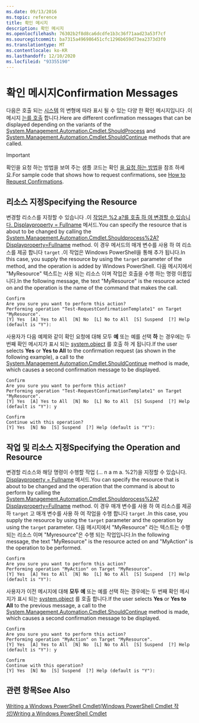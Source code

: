 ```yaml
---
ms.date: 09/13/2016
ms.topic: reference
title: 확인 메시지
description: 확인 메시지
ms.openlocfilehash: 76302b2f8d8ca6dcdfe1b3c36f71aad23a53f7cf
ms.sourcegitcommit: ba7315a496986451cfc1296b659d73ea2373d3f0
ms.translationtype: MT
ms.contentlocale: ko-KR
ms.lasthandoff: 12/10/2020
ms.locfileid: "93355190"
---
```

# <a name="confirmation-messages"></a><span data-ttu-id="d853c-103">확인 메시지</span><span class="sxs-lookup"><span data-stu-id="d853c-103">Confirmation Messages</span></span>

<span data-ttu-id="d853c-104">다음은 호출 되는 [시스템](/dotnet/api/System.Management.Automation.Cmdlet.ShouldProcess) 의 변형에 따라 표시 될 수 있는 다양 한 확인 메시지입니다 .이 메시지 [는를 호출](/dotnet/api/System.Management.Automation.Cmdlet.ShouldContinue) 합니다.</span><span class="sxs-lookup"><span data-stu-id="d853c-104">Here are different confirmation messages that can be displayed depending on the variants of the [System.Management.Automation.Cmdlet.ShouldProcess](/dotnet/api/System.Management.Automation.Cmdlet.ShouldProcess) and [System.Management.Automation.Cmdlet.ShouldContinue](/dotnet/api/System.Management.Automation.Cmdlet.ShouldContinue) methods that are called.</span></span>

> [!IMPORTANT]
> <span data-ttu-id="d853c-105">확인을 요청 하는 방법을 보여 주는 샘플 코드는 확인 [을 요청 하는 방법](./how-to-request-confirmations.md)을 참조 하세요.</span><span class="sxs-lookup"><span data-stu-id="d853c-105">For sample code that shows how to request confirmations, see [How to Request Confirmations](./how-to-request-confirmations.md).</span></span>

## <a name="specifying-the-resource"></a><span data-ttu-id="d853c-106">리소스 지정</span><span class="sxs-lookup"><span data-stu-id="d853c-106">Specifying the Resource</span></span>

<span data-ttu-id="d853c-107">변경할 리소스를 지정할 수 있습니다 .이 [작업은 %2 a?를 호출 하 여 변경할 수 있습니다. Displayproperty = Fullname](/dotnet/api/System.Management.Automation.Cmdlet.ShouldProcess) 메서드.</span><span class="sxs-lookup"><span data-stu-id="d853c-107">You can specify the resource that is about to be changed by calling the [System.Management.Automation.Cmdlet.Shouldprocess%2A?Displayproperty=Fullname](/dotnet/api/System.Management.Automation.Cmdlet.ShouldProcess) method.</span></span> <span data-ttu-id="d853c-108">이 경우 메서드의 매개 변수를 사용 하 여 리소스를 제공 합니다 `target` .이 작업은 Windows PowerShell을 통해 추가 됩니다.</span><span class="sxs-lookup"><span data-stu-id="d853c-108">In this case, you supply the resource by using the `target` parameter of the method, and the operation is added by Windows PowerShell.</span></span> <span data-ttu-id="d853c-109">다음 메시지에서 "MyResource" 텍스트는 사용 되는 리소스 이며 작업은 호출을 수행 하는 명령 이름입니다.</span><span class="sxs-lookup"><span data-stu-id="d853c-109">In the following message, the text "MyResource" is the resource acted on and the operation is the name of the command that makes the call.</span></span>

```Output
Confirm
Are you sure you want to perform this action?
Performing operation "Test-RequestConfirmationTemplate1" on Target "MyResource".
[Y] Yes  [A] Yes to All  [N] No  [L] No to All  [S] Suspend  [?] Help (default is "Y"):
```

<span data-ttu-id="d853c-110">사용자가 다음 예제와 같이 확인 요청에 대해 모두 **예** 또는 예를 선택 **하** 는 경우에는 두 번째 확인 메시지가 표시 되는 [system.object](/dotnet/api/System.Management.Automation.Cmdlet.ShouldContinue) 를 호출 하 게 됩니다.</span><span class="sxs-lookup"><span data-stu-id="d853c-110">If the user selects **Yes** or **Yes to All** to the confirmation request (as shown in the following example), a call to the [System.Management.Automation.Cmdlet.ShouldContinue](/dotnet/api/System.Management.Automation.Cmdlet.ShouldContinue) method is made, which causes a second confirmation message to be displayed.</span></span>

```Output
Confirm
Are you sure you want to perform this action?
Performing operation "Test-RequestConfirmationTemplate1" on Target "MyResource".
[Y] Yes  [A] Yes to All  [N] No  [L] No to All  [S] Suspend  [?] Help (default is "Y"): y

Confirm
Continue with this operation?
[Y] Yes  [N] No  [S] Suspend  [?] Help (default is "Y"):
```

## <a name="specifying-the-operation-and-resource"></a><span data-ttu-id="d853c-111">작업 및 리소스 지정</span><span class="sxs-lookup"><span data-stu-id="d853c-111">Specifying the Operation and Resource</span></span>

<span data-ttu-id="d853c-112">변경할 리소스와 해당 명령이 수행할 작업 (... n a m a. %2?)을 지정할 수 있습니다. [ Displayproperty = Fullname](/dotnet/api/System.Management.Automation.Cmdlet.ShouldProcess) 메서드.</span><span class="sxs-lookup"><span data-stu-id="d853c-112">You can specify the resource that is about to be changed and the operation that the command is about to perform by calling the [System.Management.Automation.Cmdlet.Shouldprocess%2A?Displayproperty=Fullname](/dotnet/api/System.Management.Automation.Cmdlet.ShouldProcess) method.</span></span> <span data-ttu-id="d853c-113">이 경우 매개 변수를 사용 하 여 리소스를 제공 하 `target` 고 매개 변수를 사용 하 여 작업을 수행 합니다 `target` .</span><span class="sxs-lookup"><span data-stu-id="d853c-113">In this case, you supply the resource by using the `target` parameter and the operation by using the `target` parameter.</span></span> <span data-ttu-id="d853c-114">다음 메시지에서 "MyResource" 라는 텍스트는 수행 되는 리소스 이며 "Myresource"은 수행 되는 작업입니다.</span><span class="sxs-lookup"><span data-stu-id="d853c-114">In the following message, the text "MyResource" is the resource acted on and "MyAction" is the operation to be performed.</span></span>

```Output
Confirm
Are you sure you want to perform this action?
Performing operation "MyAction" on Target "MyResource".
[Y] Yes  [A] Yes to All  [N] No  [L] No to All  [S] Suspend  [?] Help (default is "Y"):
```

<span data-ttu-id="d853c-115">사용자가 이전 메시지에 대해 **모두** **예** 또는 예를 선택 하는 경우에는 두 번째 확인 메시지가 표시 되는 [system.object](/dotnet/api/System.Management.Automation.Cmdlet.ShouldContinue) 를 호출 합니다.</span><span class="sxs-lookup"><span data-stu-id="d853c-115">If the user selects **Yes** or **Yes to All** to the previous message, a call to the [System.Management.Automation.Cmdlet.ShouldContinue](/dotnet/api/System.Management.Automation.Cmdlet.ShouldContinue) method is made, which causes a second confirmation message to be displayed.</span></span>

```Output
Confirm
Are you sure you want to perform this action?
Performing operation "MyAction" on Target "MyResource".
[Y] Yes  [A] Yes to All  [N] No  [L] No to All  [S] Suspend  [?] Help (default is "Y"): y

Confirm
Continue with this operation?
[Y] Yes  [N] No  [S] Suspend  [?] Help (default is "Y"):
```

## <a name="see-also"></a><span data-ttu-id="d853c-116">관련 항목</span><span class="sxs-lookup"><span data-stu-id="d853c-116">See Also</span></span>

[<span data-ttu-id="d853c-117">Writing a Windows PowerShell Cmdlet(Windows PowerShell Cmdlet 작성)</span><span class="sxs-lookup"><span data-stu-id="d853c-117">Writing a Windows PowerShell Cmdlet</span></span>](./writing-a-windows-powershell-cmdlet.md)
